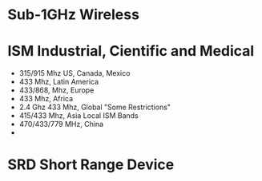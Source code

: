 # Sub-1GHz Wireless

# ISM Industrial, Cientific and Medical

- 315/915 Mhz US, Canada, Mexico
- 433 Mhz, Latin America
- 433/868, Mhz, Europe
- 433 Mhz, Africa
- 2.4 Ghz 433 Mhz, Global "Some Restrictions"
- 415/433 Mhz, Asia Local ISM Bands
- 470/433/779 MHz, China
- 


# SRD Short Range Device

